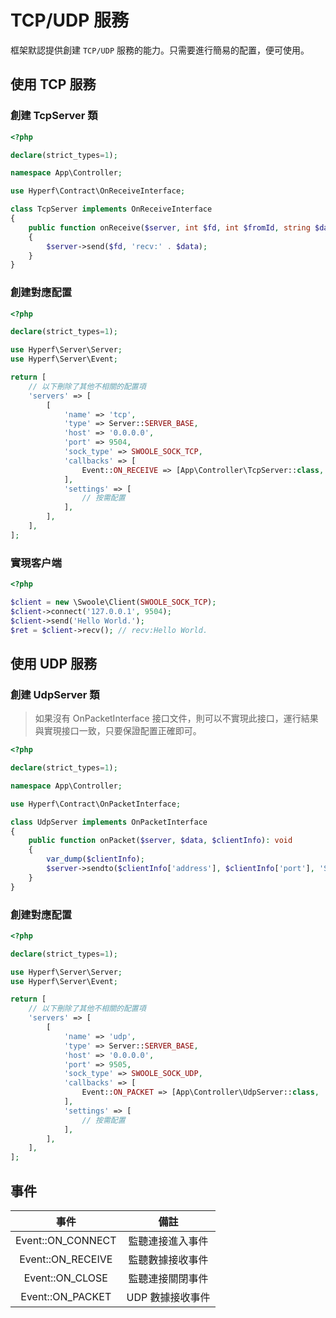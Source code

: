 # TCP/UDP 服務

框架默認提供創建 `TCP/UDP` 服務的能力。只需要進行簡易的配置，便可使用。

## 使用 TCP 服務

### 創建 TcpServer 類

```php
<?php

declare(strict_types=1);

namespace App\Controller;

use Hyperf\Contract\OnReceiveInterface;

class TcpServer implements OnReceiveInterface
{
    public function onReceive($server, int $fd, int $fromId, string $data): void
    {
        $server->send($fd, 'recv:' . $data);
    }
}

```

### 創建對應配置

```php
<?php

declare(strict_types=1);

use Hyperf\Server\Server;
use Hyperf\Server\Event;

return [
    // 以下刪除了其他不相關的配置項
    'servers' => [
        [
            'name' => 'tcp',
            'type' => Server::SERVER_BASE,
            'host' => '0.0.0.0',
            'port' => 9504,
            'sock_type' => SWOOLE_SOCK_TCP,
            'callbacks' => [
                Event::ON_RECEIVE => [App\Controller\TcpServer::class, 'onReceive'],
            ],
            'settings' => [
                // 按需配置
            ],
        ],
    ],
];

```

### 實現客户端

```php
<?php

$client = new \Swoole\Client(SWOOLE_SOCK_TCP);
$client->connect('127.0.0.1', 9504);
$client->send('Hello World.');
$ret = $client->recv(); // recv:Hello World.
```

## 使用 UDP 服務

### 創建 UdpServer 類

> 如果沒有 OnPacketInterface 接口文件，則可以不實現此接口，運行結果與實現接口一致，只要保證配置正確即可。

```php
<?php

declare(strict_types=1);

namespace App\Controller;

use Hyperf\Contract\OnPacketInterface;

class UdpServer implements OnPacketInterface
{
    public function onPacket($server, $data, $clientInfo): void
    {
        var_dump($clientInfo);
        $server->sendto($clientInfo['address'], $clientInfo['port'], 'Server：' . $data);
    }
}

```

### 創建對應配置

```php
<?php

declare(strict_types=1);

use Hyperf\Server\Server;
use Hyperf\Server\Event;

return [
    // 以下刪除了其他不相關的配置項
    'servers' => [
        [
            'name' => 'udp',
            'type' => Server::SERVER_BASE,
            'host' => '0.0.0.0',
            'port' => 9505,
            'sock_type' => SWOOLE_SOCK_UDP,
            'callbacks' => [
                Event::ON_PACKET => [App\Controller\UdpServer::class, 'onPacket'],
            ],
            'settings' => [
                // 按需配置
            ],
        ],
    ],
];

```

## 事件

|       事件        |       備註       |
| :---------------: | :--------------: |
| Event::ON_CONNECT | 監聽連接進入事件 |
| Event::ON_RECEIVE | 監聽數據接收事件 |
|  Event::ON_CLOSE  | 監聽連接關閉事件 |
| Event::ON_PACKET  | UDP 數據接收事件 |

